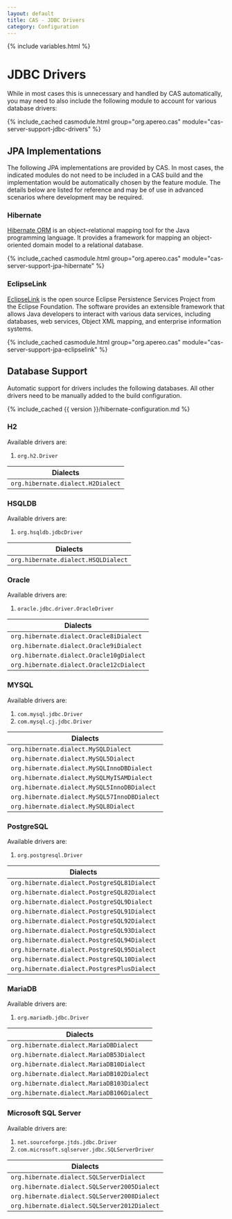 ```yaml
---
layout: default
title: CAS - JDBC Drivers
category: Configuration
---
```

{% include variables.html %}

# JDBC Drivers

While in most cases this is unnecessary and handled by CAS automatically,
you may need to also include the following module to account for various database drivers:

{% include_cached casmodule.html group="org.apereo.cas" module="cas-server-support-jdbc-drivers" %}

## JPA Implementations
                     
The following JPA implementations are provided by CAS. In most cases, the indicated modules do not need
to be included in a CAS build and the implementation would be automatically chosen by the feature module.
The details below are listed for reference and may be of use in advanced scenarios where development may be required.

### Hibernate

[Hibernate ORM](https://hibernate.org/) is an object–relational mapping tool for the Java programming 
language. It provides a framework for mapping an object-oriented domain model to a relational database.

{% include_cached casmodule.html group="org.apereo.cas" module="cas-server-support-jpa-hibernate" %}

### EclipseLink

[EclipseLink](https://www.eclipse.org/eclipselink/) is the open source Eclipse Persistence Services Project from the 
Eclipse Foundation. The software provides an extensible framework that allows 
Java developers to interact with various data services, including databases, 
web services, Object XML mapping, and enterprise information systems.

{% include_cached casmodule.html group="org.apereo.cas" module="cas-server-support-jpa-eclipselink" %}

## Database Support

Automatic support for drivers includes the following databases.
All other drivers need to be manually added to the build configuration.

{% include_cached {{ version }}/hibernate-configuration.md %}

### H2
    
Available drivers are:

1. `org.h2.Driver`

| Dialects                          |
|-----------------------------------|
| `org.hibernate.dialect.H2Dialect` |

### HSQLDB

Available drivers are:

1. `org.hsqldb.jdbcDriver`

| Dialects                            |
|-------------------------------------|
| `org.hibernate.dialect.HSQLDialect` |

### Oracle

Available drivers are:

1. `oracle.jdbc.driver.OracleDriver`

| Dialects                                 |
|------------------------------------------|
| `org.hibernate.dialect.Oracle8iDialect`  |
| `org.hibernate.dialect.Oracle9iDialect`  |
| `org.hibernate.dialect.Oracle10gDialect` |
| `org.hibernate.dialect.Oracle12cDialect` |

### MYSQL

Available drivers are:

1. `com.mysql.jdbc.Driver`
2. `com.mysql.cj.jdbc.Driver`

| Dialects                                     |
|----------------------------------------------|
| `org.hibernate.dialect.MySQLDialect`         |
| `org.hibernate.dialect.MySQL5Dialect`        |
| `org.hibernate.dialect.MySQLInnoDBDialect`   |
| `org.hibernate.dialect.MySQLMyISAMDialect`   |
| `org.hibernate.dialect.MySQL5InnoDBDialect`  |
| `org.hibernate.dialect.MySQL57InnoDBDialect` |
| `org.hibernate.dialect.MySQL8Dialect`        |

### PostgreSQL

Available drivers are:

1. `org.postgresql.Driver`

| Dialects                                    |
|---------------------------------------------|
| `org.hibernate.dialect.PostgreSQL81Dialect` |
| `org.hibernate.dialect.PostgreSQL82Dialect` |
| `org.hibernate.dialect.PostgreSQL9Dialect`  |
| `org.hibernate.dialect.PostgreSQL91Dialect` |
| `org.hibernate.dialect.PostgreSQL92Dialect` |
| `org.hibernate.dialect.PostgreSQL93Dialect` |
| `org.hibernate.dialect.PostgreSQL94Dialect` |
| `org.hibernate.dialect.PostgreSQL95Dialect` |
| `org.hibernate.dialect.PostgreSQL10Dialect` |
| `org.hibernate.dialect.PostgresPlusDialect` |

### MariaDB

Available drivers are:

1. `org.mariadb.jdbc.Driver`

| Dialects                                  |
|-------------------------------------------|
| `org.hibernate.dialect.MariaDBDialect`    |
| `org.hibernate.dialect.MariaDB53Dialect`  |
| `org.hibernate.dialect.MariaDB10Dialect`  |
| `org.hibernate.dialect.MariaDB102Dialect` |
| `org.hibernate.dialect.MariaDB103Dialect` |
| `org.hibernate.dialect.MariaDB106Dialect` |

### Microsoft SQL Server 

Available drivers are:

1. `net.sourceforge.jtds.jdbc.Driver`
2. `com.microsoft.sqlserver.jdbc.SQLServerDriver`

| Dialects                                     |
|----------------------------------------------|
| `org.hibernate.dialect.SQLServerDialect`     |
| `org.hibernate.dialect.SQLServer2005Dialect` |
| `org.hibernate.dialect.SQLServer2008Dialect` |
| `org.hibernate.dialect.SQLServer2012Dialect` |
